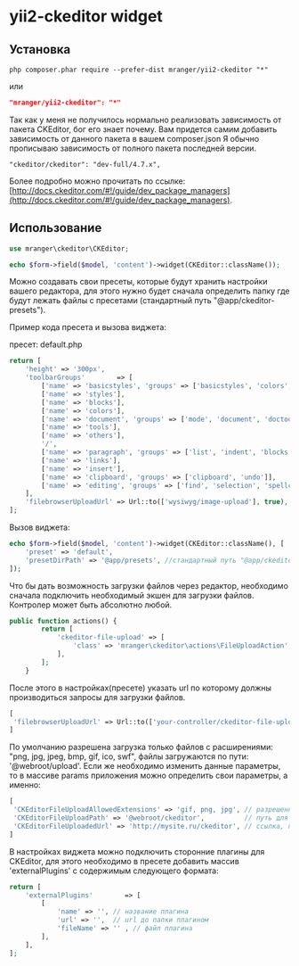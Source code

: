 yii2-ckeditor widget
===========================

## Установка

```
php composer.phar require --prefer-dist mranger/yii2-ckeditor "*"
```

или

```json
"mranger/yii2-ckeditor": "*"
```

Так как у меня не получилось нормально реализовать зависимость от пакета CKEditor, бог его знает почему. Вам придется самим добавить зависимость от данного пакета в вашем composer.json
 Я обычно прописываю зависимость от полного пакета последней версии.
 
 ```
 "ckeditor/ckeditor": "dev-full/4.7.x",
 ```
 
 Более подробно можно прочитать по ссылке: [http://docs.ckeditor.com/#!/guide/dev_package_managers](http://docs.ckeditor.com/#!/guide/dev_package_managers).

## Использование

```php
use mranger\ckeditor\CKEditor;

echo $form->field($model, 'content')->widget(CKEditor::className());
```

Можно создавать свои пресеты, которые будут хранить настройки вашего редактора, для этого нужно будет сначала определить папку где будут лежать файлы с пресетами (стандартный путь "@app/ckeditor-presets").

Пример кода пресета и вызова виджета:

пресет: default.php
```php
return [
    'height' => '300px',
    'toolbarGroups'        => [
        ['name' => 'basicstyles', 'groups' => ['basicstyles', 'colors', 'cleanup']],
    	['name' => 'styles'],
    	['name' => 'blocks'],
    	['name' => 'colors'],
    	['name' => 'document', 'groups' => ['mode', 'document', 'doctools']],
    	['name' => 'tools'],
        ['name' => 'others'],
    	'/',
    	['name' => 'paragraph', 'groups' => ['list', 'indent', 'blocks', 'align', 'bidi']],
    	['name' => 'links'],
    	['name' => 'insert'],
    	['name' => 'clipboard', 'groups' => ['clipboard', 'undo']],
    	['name' => 'editing', 'groups' => ['find', 'selection', 'spellchecker']],
    ],
    'filebrowserUploadUrl' => Url::to(['wysiwyg/image-upload'], true),
];
```

Вызов виджета:
```php
echo $form->field($model, 'content')->widget(CKEditor::className(), [
    'preset' => 'default',
    'presetDirPath' => '@app/presets', //стандартный путь "@app/ckeditor-presets" можно не указывать
]);
```

Что бы дать возможность загрузки файлов через редактор, необходимо сначала подключить необходимый экшен для загрузки файлов. Контролер может быть абсолютно любой.
```php
public function actions() {
		return [
			'ckeditor-file-upload' => [
				'class' => 'mranger\ckeditor\actions\FileUploadAction',
			],
		];
	}
```
После этого в настройках(пресете) указать url по которому должны производиться запросы для загрузки файлов.
```php
[
 'filebrowserUploadUrl' => Url::to(['your-controller/ckeditor-file-upload'], true),
]
```

По умолчанию разрешена загрузка только файлов с расширениями: "png, jpg, jpeg, bmp, gif, ico, swf", файлы загружаются по пути: '@webroot/upload'.
Если же необходимо изменить данные параметры, то в массиве params приложения можно определить свои параметры, а именно:
```php
[
 'CKEditorFileUploadAllowedExtensions' => 'gif, png, jpg', // разрешенные расширения файлов
 'CKEditorFileUploadPath' => '@webroot/ckeditor',          // путь для сохранения файлов
 'CKEditorFileUploadedUrl' => 'http://mysite.ru/ckeditor', // ссылка, по которой будут доступны сохраненые файлы
]
```

В настройках виджета можно подключить сторонние плагины для CKEditor, для этого необходимо в пресете добавить массив 'externalPlugins' c содержимым следующего формата:
```php
return [
    'externalPlugins'        => [
        [
            'name' => '', // название плагина
            'url' => '',  // url до папки плагином
            'fileName' => '' , // файл плагина
        ],
    ],
];
```
